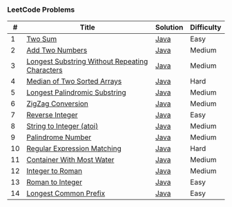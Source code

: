 ### LeetCode Problems


| # | Title | Solution | Difficulty |
|---| ----- | -------- | ---------- |
|1|[Two Sum](https://leetcode.com/problems/two-sum/)| [Java](https://github.com/cmgun/leetcode/blob/master/src/main/java/com/cmgun/leetcode/math/TwoSum.java)|Easy|
|2|[Add Two Numbers](https://leetcode.com/problems/add-two-numbers/)| [Java](https://github.com/cmgun/leetcode/blob/master/src/main/java/com/cmgun/leetcode/math/AddTwoNumbers.java)|Medium|
|3|[Longest Substring Without Repeating Characters](https://leetcode.com/problems/longest-substring-without-repeating-characters/)| [Java]()|Medium|
|4|[Median of Two Sorted Arrays](https://leetcode.com/problems/median-of-two-sorted-arrays/)| [Java](https://github.com/cmgun/leetcode/blob/master/src/main/java/com/cmgun/leetcode/array/FindMedianSortedArrays.java)|Hard|
|5|[Longest Palindromic Substring](https://leetcode.com/problems/longest-palindromic-substring/)| [Java](https://github.com/cmgun/leetcode/blob/master/src/main/java/com/cmgun/leetcode/dp/Solution5.java)|Medium|
|6|[ZigZag Conversion](https://leetcode.com/problems/zigzag-conversion/)| [Java]()|Medium|
|7|[Reverse Integer](https://leetcode.com/problems/reverse-integer/)| [Java](https://github.com/cmgun/leetcode/blob/master/src/main/java/com/cmgun/leetcode/math/ReverseInteger.java)|Easy|
|8|[String to Integer (atoi)](https://leetcode.com/problems/string-to-integer-atoi/)| [Java](https://github.com/cmgun/leetcode/blob/master/src/main/java/com/cmgun/leetcode/strings/StringToInteger.java)|Medium|
|9|[Palindrome Number](https://leetcode.com/problems/palindrome-number/)| [Java](https://github.com/cmgun/leetcode/blob/master/src/main/java/com/cmgun/leetcode/strings/PalindromeNumber.java)|Medium|
|10|[Regular Expression Matching](https://leetcode.com/problems/regular-expression-matching/)| [Java](https://github.com/cmgun/leetcode/blob/master/src/main/java/com/cmgun/leetcode/dp/RegularExpressionMatching.java)|Hard|
|11|[Container With Most Water](https://leetcode.com/problems/container-with-most-water/)| [Java](https://github.com/cmgun/leetcode/blob/master/src/main/java/com/cmgun/leetcode/array/ContainerWithMostWater.java)|Medium|
|12|[Integer to Roman](https://leetcode.com/problems/integer-to-roman/)| [Java](https://github.com/cmgun/leetcode/blob/master/src/main/java/com/cmgun/leetcode/math/IntegerToRoman.java)|Medium|
|13|[Roman to Integer](https://leetcode.com/problems/roman-to-integer/)| [Java](https://github.com/cmgun/leetcode/blob/master/src/main/java/com/cmgun/leetcode/math/RomanToInteger.java)|Easy|
|14|[Longest Common Prefix](https://leetcode.com/problems/longest-common-prefix/)| [Java](https://github.com/cmgun/leetcode/blob/master/src/main/java/com/cmgun/leetcode/strings/LongestCommonPrefix.java)|Easy|

